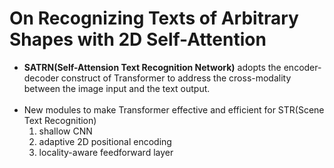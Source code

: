 # On Recognizing Texts of Arbitrary Shapes with 2D Self-Attention
* __SATRN(Self-Attension Text Recognition Network)__ adopts the encoder-decoder construct of Transformer to address the cross-modality between the image input and the text output.<br><br>
* New modules to make Transformer effective and efficient for STR(Scene Text Recognition)<br>
  1) shallow CNN<br>
  2) adaptive 2D positional encoding<br>
  3) locality-aware feedforward layer<br>
